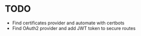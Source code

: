 # TODO

- Find certificates provider and automate with certbots
- Find OAuth2 provider and add JWT token to secure routes

